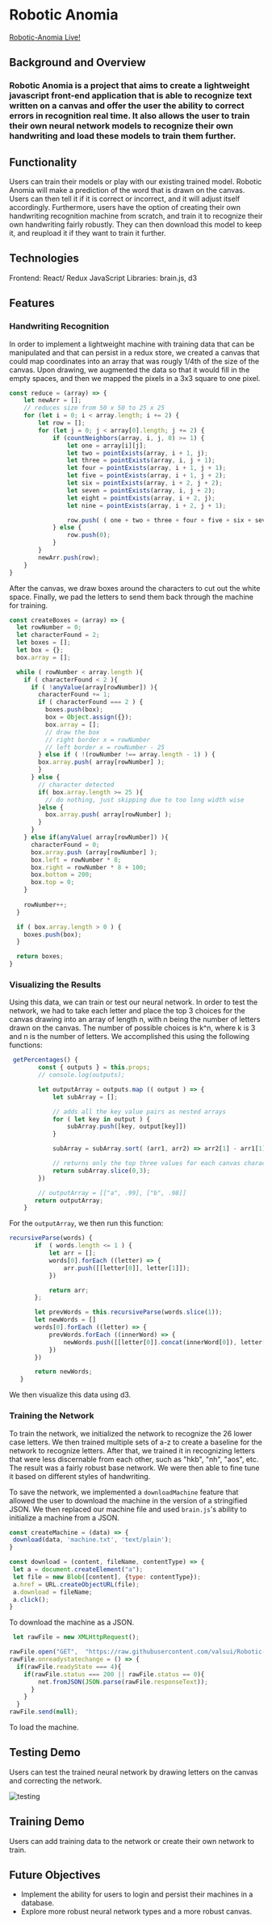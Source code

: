 # Robotic Anomia

[Robotic-Anomia Live!](https://valsui.github.io/Robotic-Anomia)

## Background and Overview

### Robotic Anomia is a project that aims to create a lightweight javascript front-end application that is able to recognize text written on a canvas and offer the user the ability to correct errors in recognition real time.  It also allows the user to train their own neural network models to recognize their own handwriting and load these models to train them further.

## Functionality
Users can train their models or play with our existing trained model.  Robotic Anomia will make a prediction of the word that is drawn on the canvas.  Users can then tell it if it is correct or incorrect, and it will adjust itself accordingly.  Furthermore, users have the option of creating their own handwriting recognition machine from scratch, and train it to recognize their own handwriting fairly robustly.  They can then download this model to keep it, and reupload it if they want to train it further.

## Technologies
Frontend: React/ Redux JavaScript 
Libraries: brain.js, d3

## Features

### Handwriting Recognition

In order to implement a lightweight machine with training data that can be manipulated and that can persist in a redux store, we created a canvas that could map coordinates into an array that was rougly 1/4th of the size of the canvas.  Upon drawing, we augmented the data so that it would fill in the empty spaces, and then we mapped the pixels in a 3x3 square to one pixel.  

```javascript
const reduce = (array) => {
    let newArr = [];
    // reduces size from 50 x 50 to 25 x 25
    for (let i = 0; i < array.length; i += 2) {
        let row = [];
        for (let j = 0; j < array[0].length; j += 2) {
            if (countNeighbors(array, i, j, 0) >= 1) {
                let one = array[i][j];
                let two = pointExists(array, i + 1, j);
                let three = pointExists(array, i, j + 1);
                let four = pointExists(array, i + 1, j + 1);
                let five = pointExists(array, i + 1, j + 2);
                let six = pointExists(array, i + 2, j + 2);
                let seven = pointExists(array, i, j + 2);
                let eight = pointExists(array, i + 2, j);
                let nine = pointExists(array, i + 2, j + 1);

                row.push( ( one + two + three + four + five + six + seven + eight + nine ) / 9);
            } else {
                row.push(0);
            }
        }
        newArr.push(row);
    }
}
```

After the canvas, we draw boxes around the characters to cut out the white space.  Finally, we pad the letters to send them back through the machine for training.

```javascript
const createBoxes = (array) => {
  let rowNumber = 0;
  let characterFound = 2;
  let boxes = [];
  let box = {};
  box.array = [];

  while ( rowNumber < array.length ){
    if ( characterFound < 2 ){
      if ( !anyValue(array[rowNumber]) ){
        characterFound += 1;
        if ( characterFound === 2 ) {
          boxes.push(box);
          box = Object.assign({});
          box.array = [];
          // draw the box
          // right border x = rowNumber
          // left border x = rowNumber - 25
        } else if ( !(rowNumber !== array.length - 1) ) {
        box.array.push( array[rowNumber] );
        }
      } else {
        // character detected
        if( box.array.length >= 25 ){
          // do nothing, just skipping due to too long width wise
        }else {
          box.array.push( array[rowNumber] );
        }
      }
    } else if(anyValue( array[rowNumber]) ){
      characterFound = 0;
      box.array.push (array[rowNumber] );
      box.left = rowNumber * 8;
      box.right = rowNumber * 8 + 100;
      box.bottom = 200;
      box.top = 0;
    }
    
    rowNumber++;
  }

  if ( box.array.length > 0 ) {
    boxes.push(box);
  }

  return boxes;
}
```


### Visualizing the Results

Using this data, we can train or test our neural network.  In order to test the network, we had to take each letter and place the top 3 choices for the canvas drawing into an array of length n, with n being the number of letters drawn on the canvas.  The number of possible choices is k^n, where k is 3 and n is the number of letters.  We accomplished this using the following functions:

```javascript
 getPercentages() {
        const { outputs } = this.props;
        // console.log(outputs);

        let outputArray = outputs.map (( output ) => {
            let subArray = [];

            // adds all the key value pairs as nested arrays
            for ( let key in output ) {
                subArray.push([key, output[key]])
            }

            subArray = subArray.sort( (arr1, arr2) => arr2[1] - arr1[1] );

            // returns only the top three values for each canvas character
            return subArray.slice(0,3);
        })

        // outputArray = [["a", .99], ["b", .98]]
       return outputArray;
    }
```

 For the `outputArray`, we then run this function: 

 ```javascript
 recursiveParse(words) {
        if  ( words.length <= 1 ) {
            let arr = [];
            words[0].forEach ((letter) => {
                arr.push([[letter[0]], letter[1]]);
            })

            return arr;
        };

        let prevWords = this.recursiveParse(words.slice(1));
        let newWords = []
        words[0].forEach ((letter) => {
            prevWords.forEach ((innerWord) => {
                newWords.push([[letter[0]].concat(innerWord[0]), letter[1] + innerWord[1]]);
            })
        })

        return newWords;
    }
 ```

 We then visualize this data using d3.


 ### Training the Network

 To train the network, we initialized the network to recognize the 26 lower case letters.  We then trained multiple sets of a-z to create a baseline for the network to recognize letters.  After that, we trained it in recognizing letters that were less discernable from each other, such as "hkb", "nh", "aos", etc.  The result was a fairly robust base network.  We were then able to fine tune it based on different styles of handwriting.

 To save the network, we implemented a `downloadMachine` feature that allowed the user to download the machine in the version of a stringified JSON.  We then replaced our machine file and used `brain.js`'s ability to initialize a machine from a JSON.

 ```javascript
 const createMachine = (data) => {
  download(data, 'machine.txt', 'text/plain');
}

const download = (content, fileName, contentType) => {
  let a = document.createElement("a");
  let file = new Blob([content], {type: contentType});
  a.href = URL.createObjectURL(file);
  a.download = fileName;
  a.click();
}
 ```

 To download the machine as a JSON.

```javascript
 let rawFile = new XMLHttpRequest();

rawFile.open("GET",  "https://raw.githubusercontent.com/valsui/Robotic-Anomia/master/public/machine.txt", true);
rawFile.onreadystatechange = () => {
  if(rawFile.readyState === 4){
    if(rawFile.status === 200 || rawFile.status == 0){
        net.fromJSON(JSON.parse(rawFile.responseText));
      }
    }
  }
rawFile.send(null);
```

To load the machine.

## Testing Demo
Users can test the trained neural network by drawing letters on the canvas and correcting the network.

![testing](https://media.giphy.com/media/dgjT0qJXesSPSEhr19/giphy.gif)

## Training Demo
Users can add training data to the network or create their own network to train.



## Future Objectives

* Implement the ability for users to login and persist their machines in a database.
* Explore more robust neural network types and a more robust canvas.
